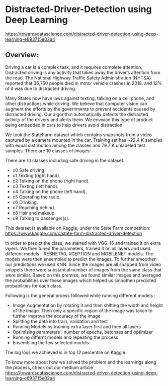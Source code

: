 # Distracted-Driver-Detection using Deep Learning 
https://towardsdatascience.com/distracted-driver-detection-using-deep-learning-e893715e02a4

## Overview:
Driving a car is a complex task, and it requires complete attention. Distracted driving is any activity that takes away the driver’s attention from the road. The National Highway Traffic Safety Administration (NHTSA) reported that 36,750 people died in motor vehicle crashes in 2018, and 12% of it was due to distracted driving. 

Many States now have laws against texting, talking on a cell phone, and other distractions while driving. We believe that computer vision can augment the efforts by the governments to prevent accidents caused by distracted driving. Our algorithm automatically detects the distracted activity of the drivers and alerts them. We envision this type of product being embedded in cars to help drivers avoid distraction.

We took the StateFarm dataset which contains snapshots from a video captured by a camera mounted in the car. Training set has ~22.4 K samples with equal distribution among the classes and 79.7 K unlabeled test samples. There are 10 classes of images:

There are 10 classes including safe driving in the dataset:
- c0	Safe driving.
- c1	Texting (right hand).
- c2	Talking on the phone (right hand).
- c3	Texting (left hand).
- c4	Talking on the phone (left hand).
- c5	Operating the radio.
- c6	Drinking.
- c7	Reaching behind.
- c8	Hair and makeup.
- c9	Talking to passenger(s).

This dataset is available on Kaggle, under the State Farm competition:
https://www.kaggle.com/c/state-farm-distracted-driver-detection


In order to predict the class, we started with VGG-16 and trained it on extra layers. We then tuned the parameters, trained it on all layers and used different models - RESNET50, XCEPTION and MOBILENET models. The models were then ensembled to predict the images. To further smoothen our predictions we used KNN. Since the images are all snapped from video snippets there were substantial number of images from the same class that were similar. Based on this premise, we found similar images and averaged the probabilities over these images which helped us smoothen predicted probabilities for each class. 



Following is the general proess followed while running different models : 

- Image Augmentation by rotating it and then shifting the width and height of the image. Then only a specific region of the image was     taken to further improve the accuracy of the image 
- Splitting the data into train, validation and test 
- Running Models by training extra layer first and then all layers 
- Optimizing parameters : number of epochs, batchses and optimizer
- Running differnt models and repeating the process 
- Ensembling the few selected models 

The log loss we achieved is in top 12 percentile on Kaggle


To know more about how we solved the problem and the learnings along the process, check out our medium article https://towardsdatascience.com/distracted-driver-detection-using-deep-learning-e893715e02a4


